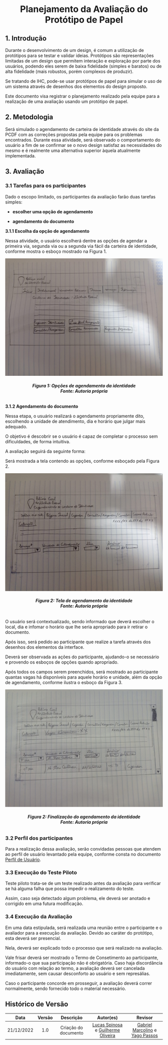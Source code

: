 <h1 align="center">Planejamento da Avaliação do Protótipo de Papel</h1>

## 1. Introdução

Durante o desenvolvimento de um design, é comum a utilização de protótipos para se testar e validar ideias. Protótipos são representações limitadas de um design que permitem interação e exploração por parte dos usuários, podendo eles serem de baixa fidelidade (simples e baratos) ou de alta fidelidade (mais robustos, porém complexos de produzir).

Se tratando de IHC, pode-se usar protótipos de papel para simular o uso de um sistema através de desenhos dos elementos do design proposto.

Este documento visa registrar o planejamento realizado pela equipe para a realização de uma avaliação usando um protótipo de papel.

## 2. Metodologia

Será simulado o agendamento de carteira de identidade através do site da PCDF com as correções propostas pela equipe para os problemas encontrados. Durante essa atividade, será observado o comportamento do usuário a fim de se confirmar se o novo design satisfaz as necessidades do mesmo e é realmente uma alternativa superior àquela atualmente implementada.

## 3. Avaliação

### 3.1 Tarefas para os participantes

Dado o escopo limitado, os participantes da avaliação farão duas tarefas simples: 

* **escolher uma opção de agendamento** 

* **agendamento do documento**

**3.1.1 Escolha da opção de agendamento**

Nessa atividade, o usuário escolherá dentre as opções de agendar a primeira via, segunda via ou a segunda via fácil da carteira de identidade, conforme mostra o esboço mostrado na Figura 1.

![Opções de Agendamento](./images_planejamento/opcao_agendamento.png)
<figcaption align='center'>
   <h6><b>Figura 1: Opções de agendamento da identidade<br>Fonte: Autoria própria</br></h6></b>
</figcaption>

**3.1.2 Agendamento do documento**

Nessa etapa, o usuário realizará o agendamento propriamente dito, escolhendo a unidade de atendimento, dia e horário que julgar mais adequado.

O objetivo é descobrir se o usuário é capaz de completar o processo sem dificuldades, de forma intuitiva.

A avaliação seguirá da seguinte forma:

Será mostrada a tela contendo as opções, conforme esboçado pela Figura 2.

![Tela de Agendamento](./images_planejamento/tela_agendamento.png)
<figcaption align='center'>
   <h6><b>Figura 2: Tela de agendamento da identidade<br>Fonte: Autoria própria</br></h6></b>
</figcaption>

O usuário será contextualizado, sendo informado que deverá escolher o local, dia e infomar o horário que lhe seria apropriado para ir retirar o documento.

Após isso, será pedido ao participante que realize a tarefa através dos desenhos dos elementos da interface.

Deverá ser observada as ações do participante, ajudando-o se necessário e provendo os esboços de opções quando apropriado.

Após todos os campos serem preenchidos, será mostrado ao participante quantas vagas há disponíveis para aquele horário e unidade, além da opção de agendamento, conforme ilustra o esboço da Figura 3.


![Finalização de Agendamento](./images_planejamento/finalizacao_agendamento.png)
<figcaption align='center'>
   <h6><b>Figura 2: Finalização do agendamento da identidade<br>Fonte: Autoria própria</br></h6></b>
</figcaption>


### 3.2 Perfil dos participantes

Para a realização dessa avaliação, serão convidadas pessoas que atendem ao perfil de usuário levantado pela equipe, conforme consta no documento [Perfil de Usuário](../analise-de-requisitos/perfil_usuario.md). 

### 3.3 Execução do Teste Piloto

Teste piloto trata-se de um teste realizado antes da avaliação para verificar se há alguma falha que possa impedir o realizamento do teste.

Assim, caso seja detectado algum problema, ele deverá ser anotado e corrigido em uma futura modificação.

### 3.4 Execução da Avaliação

Em uma data estipulada, será realizada uma reunião entre o participante e o avaliador para a execução da avaliação. Devido ao caráter do protótipo, esta deverá ser presencial.

Nela, deverá ser explicado todo o processo que será realizado na avaliação.

Vale frisar deverá ser mostrado o Termo de Consetimento ao participante, informado-o que sua participação não é obrigatória. Caso haja discordância do usuário com relação ao termo, a avaliação deverá ser cancelada imediatamente, sem causar desconforto ao usuário e sem represálias.

Caso o participante concorde em prosseguir, a avaliação deverá correr normalmente, sendo fornecido todo o material necessário.

## Histórico de Versão
|    Data    | Versão |                          Descrição                          |                                            Autor(es)                                             |                                               Revisor                                                |
| :--------: | :----: | :---------------------------------------------------------: | :----------------------------------------------------------------------------------------------: | :--------------------------------------------------------------------------------------------------: |
| 21/12/2022 |  1.0   |                    Criação do documento                     | [Lucas Spinosa](https://github.com/LucasSpinosa) e [Guilherme Oliveira](https://github.com/GG555-13) | [Gabriel Marcolino](https://github.com/GabrielMR360) e [Yago Passos](https://github.com/yagompassos) |
